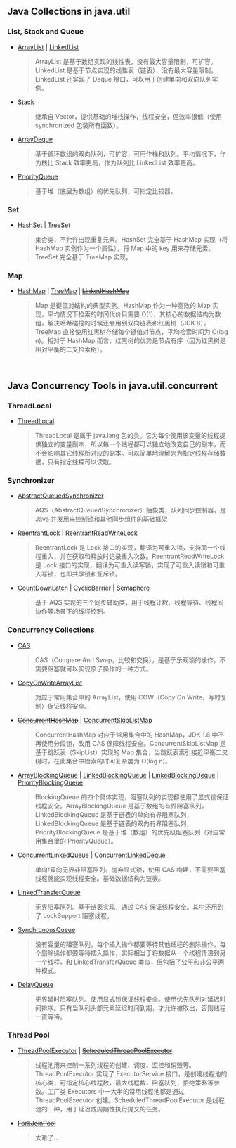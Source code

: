 ## Java Collections in java.util

### List, Stack and Queue

* [ArrayList](https://github.com/Augustvic/JavaSourceCodeAnalysis/blob/master/md/Collections/ArrayList.md) | [LinkedList](https://github.com/Augustvic/JavaSourceCodeAnalysis/blob/master/md/Collections/LinkedList.md)

    > ArrayList 是基于数组实现的线性表，没有最大容量限制，可扩容。LinkedList 是基于节点实现的线性表（链表），没有最大容量限制。LinkedList 还实现了 Deque 接口，可以用于创建单向和双向队列实例。

* [Stack](https://github.com/Augustvic/JavaSourceCodeAnalysis/blob/master/md/Collections/Stack.md)

    > 继承自 Vector，提供基础的堆栈操作，线程安全，但效率很低（使用 synchronized 包装所有函数）。

* [ArrayDeque](https://github.com/Augustvic/JavaSourceCodeAnalysis/blob/master/md/Collections/ArrayDeque.md)

    > 基于循环数组的双向队列，可扩容，可用作栈和队列。平均情况下，作为栈比 Stack 效率更高，作为队列比 LinkedList 效率更高。

* [PriorityQueue](https://github.com/Augustvic/JavaSourceCodeAnalysis/blob/master/md/Collections/PriorityQueue.md)

    > 基于堆（底层为数组）的优先队列，可指定比较器。

### Set

* [HashSet](https://github.com/Augustvic/JavaSourceCodeAnalysis/blob/master/md/Collections/HashSet.md) | [TreeSet](https://github.com/Augustvic/JavaSourceCodeAnalysis/blob/master/md/Collections/TreeSet.md)

    > 集合类，不允许出现重复元素。HashSet 完全基于 HashMap 实现（将 HashMap 实例作为一个属性），将 Map 中的 key 用来存储元素。TreeSet 完全基于 TreeMap 实现。

### Map

* [HashMap](https://github.com/Augustvic/JavaSourceCodeAnalysis/blob/master/md/Collections/HashMap.md) | [TreeMap](https://github.com/Augustvic/JavaSourceCodeAnalysis/blob/master/md/Collections/TreeMap.md) | [~~LinkedHashMap~~](https://github.com/Augustvic/JavaSourceCodeAnalysis/blob/master/md/Collections/LinkedHashMap.md)

   > Map 是键值对结构的典型实例。HashMap 作为一种高效的 Map 实现，平均情况下检索的时间代价只需要 O(1)，其核心的数据结构为数组，解决哈希碰撞的时候还会用到双向链表和红黑树（JDK 8）。TreeMap 直接使用红黑树存储每个键值对节点，平均检索时间为 O(log n)。相对于 HashMap 而言，红黑树的优势是节点有序（因为红黑树是相对平衡的二叉检索树）。

&nbsp;

## Java Concurrency Tools in java.util.concurrent

### ThreadLocal

* [ThreadLocal](https://github.com/Augustvic/JavaSourceCodeAnalysis/blob/master/md/JUC/ThreadLocal.md)

    > ThreadLocal 是属于 java.lang 包的类。它为每个使用该变量的线程提供独立的变量副本，所以每一个线程都可以独立地改变自己的副本，而不会影响其它线程所对应的副本。可以简单地理解为为指定线程存储数据，只有指定线程可以读取。

### Synchronizer

* [AbstractQueuedSynchronizer](https://github.com/Augustvic/JavaSourceCodeAnalysis/blob/master/md/JUC/AbstractQueuedSynchronizer.md)

    > AQS（AbstractQueuedSynchronizer）抽象类，队列同步控制器，是 Java 并发用来控制锁和其他同步组件的基础框架

* [ReentrantLock](https://github.com/Augustvic/JavaSourceCodeAnalysis/blob/master/md/JUC/ReentrantLock.md) | [ReentrantReadWriteLock](https://github.com/Augustvic/JavaSourceCodeAnalysis/blob/master/md/JUC/ReentrantReadWriteLock.md)

    > ReentrantLock 是 Lock 接口的实现，翻译为可重入锁，支持同一个线程重入，并在获取和释放时记录重入次数。ReentrantReadWriteLock 是 Lock 接口的实现，翻译为可重入读写锁，实现了可重入读锁和可重入写锁，也即共享锁和互斥锁。

* [CountDownLatch](https://github.com/Augustvic/JavaSourceCodeAnalysis/blob/master/md/JUC/CountDownLatch.md) | [CyclicBarrier](https://github.com/Augustvic/JavaSourceCodeAnalysis/blob/master/md/JUC/CyclicBarrier.md) | [Semaphore](https://github.com/Augustvic/JavaSourceCodeAnalysis/blob/master/md/JUC/Semaphore.md)

    > 基于 AQS 实现的三个同步辅助类，用于线程计数、线程等待、线程间协作等场景下的线程控制。

### Concurrency Collections

* [CAS](https://github.com/Augustvic/JavaSourceCodeAnalysis/blob/master/md/JUC/CAS.md)

    > CAS（Compare And Swap，比较和交换），是基于乐观锁的操作，不需要阻塞就可以实现原子操作的一种方式。

* [CopyOnWriteArrayList](https://github.com/Augustvic/JavaSourceCodeAnalysis/blob/master/md/JUC/JUCCollections/CopyOnWriteArrayList.md)
    
    > 对应于常用集合中的 ArrayList，使用 COW（Copy On Write，写时复制）保证线程安全。

* [~~ConcurrentHashMap~~](https://github.com/Augustvic/JavaSourceCodeAnalysis/blob/master/md/JUC/JUCCollections/ConcurrentHashMap.md) | [ConcurrentSkipListMap](https://github.com/Augustvic/JavaSourceCodeAnalysis/blob/master/md/JUC/JUCCollections/ConcurrentSkipListMap.md)

    > ConcurrentHashMap 对应于常用集合中的 HashMap，JDK 1.8 中不再使用分段锁，改用 CAS 保障线程安全。ConcurrentSkipListMap 是基于跳跃表（SkipList）实现的 Map 集合，当跳跃表索引接近平衡二叉树时，在此集合中检索的时间复杂度为 O(log n)。

* [ArrayBlockingQueue](https://github.com/Augustvic/JavaSourceCodeAnalysis/blob/master/md/JUC/JUCCollections/ArrayBlockingQueue.md) | [LinkedBlockingQueue](https://github.com/Augustvic/JavaSourceCodeAnalysis/blob/master/md/JUC/JUCCollections/LinkedBlockingQueue.md) | [LinkedBlockingDeque](https://github.com/Augustvic/JavaSourceCodeAnalysis/blob/master/md/JUC/JUCCollections/LinkedBlockingDeque.md) | [PriorityBlockingQueue](https://github.com/Augustvic/JavaSourceCodeAnalysis/blob/master/md/JUC/JUCCollections/PriorityBlockingQueue.md)

    > BlockingQueue 的四个具体实现，阻塞队列的实现都使用了显式锁保证线程安全。ArrayBlockingQueue 是基于数组的有界阻塞队列，LinkedBlockingQueue 是基于链表的单向有界阻塞队列，LinkedBlockingQueue 是基于链表的双向有界阻塞队列，PriorityBlockingQueue 是基于堆（数组）的优先级阻塞队列（对应常用集合里的 PriorityQueue）。

* [ConcurrentLinkedQueue](https://github.com/Augustvic/JavaSourceCodeAnalysis/blob/master/md/JUC/JUCCollections/ConcurrentLinkedQueue.md) | [ConcurrentLinkedDeque](https://github.com/Augustvic/JavaSourceCodeAnalysis/blob/master/md/JUC/JUCCollections/ConcurrentLinkedDeque.md)

    > 单向/双向无界非阻塞队列。抛弃显式锁，使用 CAS 构建，不需要阻塞线程就能实现线程安全。基础数据结构为链表。

* [LinkedTransferQueue](https://github.com/Augustvic/JavaSourceCodeAnalysis/blob/master/md/JUC/JUCCollections/LinkedTransferQueue.md)

    > 无界阻塞队列。基于链表实现，通过 CAS 保证线程安全。其中还用到了 LockSupport 阻塞线程。

* [SynchronousQueue](https://github.com/Augustvic/JavaSourceCodeAnalysis/blob/master/md/JUC/JUCCollections/SynchronousQueue.md)

    > 没有容量的阻塞队列，每个插入操作都要等待其他线程的删除操作，每个删除操作都要等待插入操作，实际相当于将数据从一个线程传递到另一个线程。和 LinkedTransferQueue 类似，但包括了公平和非公平两种模式。

* [DelayQueue](https://github.com/Augustvic/JavaSourceCodeAnalysis/blob/master/md/JUC/JUCCollections/DelayQueue.md)

    > 无界延时阻塞队列。使用显式锁保证线程安全。使用优先队列对延迟时间排序。只有当队列头部元素延迟时间到期，才允许被取出，否则线程一直等待。

### Thread Pool

* [ThreadPoolExecutor](https://github.com/Augustvic/JavaSourceCodeAnalysis/blob/master/md/JUC/ThreadPoolExecutor.md) | [~~ScheduledThreadPoolExecutor~~](https://github.com/Augustvic/JavaSourceCodeAnalysis/blob/master/md/JUC/ScheduledThreadPoolExecutor.md)

    > 线程池用来控制一系列线程的创建、调度、监控和销毁等。ThreadPoolExecutor 实现了 ExecutorService 接口，是创建线程池的核心类，可指定核心线程数，最大线程数，阻塞队列，拒绝策略等参数。工厂类 Executors 中一大半的常用线程池都是通过 ThreadPoolExecutor 创建。ScheduledThreadPoolExecutor 是线程池的一种，用于延迟或周期性执行提交的任务。

* [~~ForkJoinPool~~](https://github.com/Augustvic/JavaSourceCodeAnalysis/blob/master/md/JUC/ThreadPoolExecutor.md)

    > 太难了...
